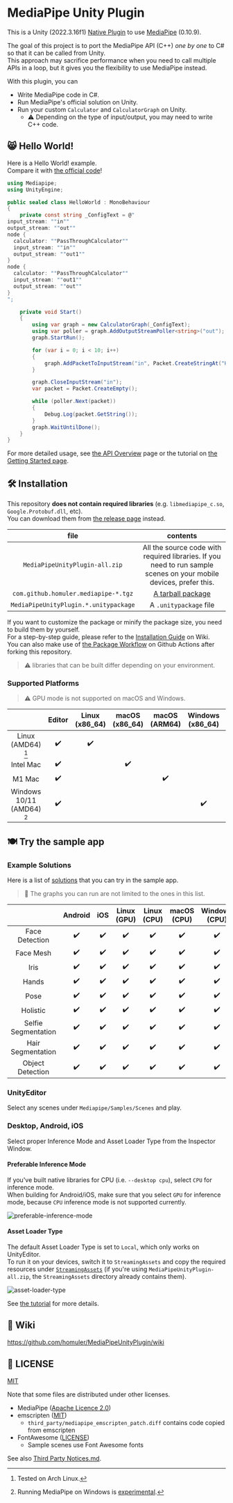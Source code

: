 # MediaPipe Unity Plugin

This is a Unity (2022.3.16f1) [Native Plugin](https://docs.unity3d.com/Manual/NativePlugins.html) to use [MediaPipe](https://github.com/google/mediapipe) (0.10.9).

The goal of this project is to port the MediaPipe API (C++) _one by one_ to C# so that it can be called from Unity.\
This approach may sacrifice performance when you need to call multiple APIs in a loop, but it gives you the flexibility to use MediaPipe instead.

With this plugin, you can

- Write MediaPipe code in C#.
- Run MediaPipe's official solution on Unity.
- Run your custom `Calculator` and `CalculatorGraph` on Unity.
  - :warning: Depending on the type of input/output, you may need to write C++ code.

## :smile_cat: Hello World!

Here is a Hello World! example.\
Compare it with [the official code](https://github.com/google/mediapipe/blob/cf101e62a9d49a51be76836b2b8e5ba5c06b5da0/mediapipe/examples/desktop/hello_world/hello_world.cc)!

```cs
using Mediapipe;
using UnityEngine;

public sealed class HelloWorld : MonoBehaviour
{
    private const string _ConfigText = @"
input_stream: ""in""
output_stream: ""out""
node {
  calculator: ""PassThroughCalculator""
  input_stream: ""in""
  output_stream: ""out1""
}
node {
  calculator: ""PassThroughCalculator""
  input_stream: ""out1""
  output_stream: ""out""
}
";

    private void Start()
    {
        using var graph = new CalculatorGraph(_ConfigText);
        using var poller = graph.AddOutputStreamPoller<string>("out");
        graph.StartRun();

        for (var i = 0; i < 10; i++)
        {
            graph.AddPacketToInputStream("in", Packet.CreateStringAt("Hello World!", i));
        }

        graph.CloseInputStream("in");
        var packet = Packet.CreateEmpty();

        while (poller.Next(packet))
        {
            Debug.Log(packet.GetString());
        }
        graph.WaitUntilDone();
    }
}
```

For more detailed usage, see [the API Overview](https://github.com/homuler/MediaPipeUnityPlugin/wiki/API-Overview) page or the tutorial on [the Getting Started page](https://github.com/homuler/MediaPipeUnityPlugin/wiki/Getting-Started).

## :hammer_and_wrench: Installation

This repository **does not contain required libraries** (e.g. `libmediapipe_c.so`, `Google.Protobuf.dll`, etc).\
You can download them from [the release page](https://github.com/homuler/MediaPipeUnityPlugin/releases) instead.

|                 file                  |                                                      contents                                                      |
| :-----------------------------------: | :----------------------------------------------------------------------------------------------------------------: |
|    `MediaPipeUnityPlugin-all.zip`     | All the source code with required libraries. If you need to run sample scenes on your mobile devices, prefer this. |
| `com.github.homuler.mediapipe-*.tgz`  |                      [A tarball package](https://docs.unity3d.com/Manual/upm-ui-tarball.html)                      |
| `MediaPipeUnityPlugin.*.unitypackage` |                                               A `.unitypackage` file                                               |

If you want to customize the package or minify the package size, you need to build them by yourself.\
For a step-by-step guide, please refer to the [Installation Guide](https://github.com/homuler/MediaPipeUnityPlugin/wiki/Installation-Guide) on Wiki.\
You can also make use of [the Package Workflow](https://github.com/homuler/MediaPipeUnityPlugin/blob/master/.github/workflows/package.yml) on Github Actions after forking this repository.

> :warning: libraries that can be built differ depending on your environment.

### Supported Platforms

> :warning: GPU mode is not supported on macOS and Windows.

|                            |       Editor       |   Linux (x86_64)   |   macOS (x86_64)   |   macOS (ARM64)    |  Windows (x86_64)  |      Android       |        iOS         | WebGL |
| :------------------------: | :----------------: | :----------------: | :----------------: | :----------------: | :----------------: | :----------------: | :----------------: | :---: |
|     Linux (AMD64) [^1]     | :heavy_check_mark: | :heavy_check_mark: |                    |                    |                    | :heavy_check_mark: |                    |       |
|         Intel Mac          | :heavy_check_mark: |                    | :heavy_check_mark: |                    |                    | :heavy_check_mark: | :heavy_check_mark: |       |
|           M1 Mac           | :heavy_check_mark: |                    |                    | :heavy_check_mark: |                    | :heavy_check_mark: | :heavy_check_mark: |       |
| Windows 10/11 (AMD64) [^2] | :heavy_check_mark: |                    |                    |                    | :heavy_check_mark: | :heavy_check_mark: |                    |       |

[^1]: Tested on Arch Linux.
[^2]: Running MediaPipe on Windows is [experimental](https://google.github.io/mediapipe/getting_started/install.html#installing-on-windows).

## :plate_with_cutlery: Try the sample app

### Example Solutions

Here is a list of [solutions](https://google.github.io/mediapipe/solutions/solutions.html) that you can try in the sample app.

> :bell: The graphs you can run are not limited to the ones in this list.

|                         |      Android       |        iOS         |    Linux (GPU)     |    Linux (CPU)     |    macOS (CPU)     |   Windows (CPU)    | WebGL |
| :---------------------: | :----------------: | :----------------: | :----------------: | :----------------: | :----------------: | :----------------: | ----- |
|     Face Detection      | :heavy_check_mark: | :heavy_check_mark: | :heavy_check_mark: | :heavy_check_mark: | :heavy_check_mark: | :heavy_check_mark: |       |
|        Face Mesh        | :heavy_check_mark: | :heavy_check_mark: | :heavy_check_mark: | :heavy_check_mark: | :heavy_check_mark: | :heavy_check_mark: |       |
|          Iris           | :heavy_check_mark: | :heavy_check_mark: | :heavy_check_mark: | :heavy_check_mark: | :heavy_check_mark: | :heavy_check_mark: |       |
|          Hands          | :heavy_check_mark: | :heavy_check_mark: | :heavy_check_mark: | :heavy_check_mark: | :heavy_check_mark: | :heavy_check_mark: |       |
|          Pose           | :heavy_check_mark: | :heavy_check_mark: | :heavy_check_mark: | :heavy_check_mark: | :heavy_check_mark: | :heavy_check_mark: |       |
|        Holistic         | :heavy_check_mark: | :heavy_check_mark: | :heavy_check_mark: | :heavy_check_mark: | :heavy_check_mark: | :heavy_check_mark: |       |
|   Selfie Segmentation   | :heavy_check_mark: | :heavy_check_mark: | :heavy_check_mark: | :heavy_check_mark: | :heavy_check_mark: | :heavy_check_mark: |       |
|    Hair Segmentation    | :heavy_check_mark: | :heavy_check_mark: | :heavy_check_mark: | :heavy_check_mark: | :heavy_check_mark: | :heavy_check_mark: |       |
|    Object Detection     | :heavy_check_mark: | :heavy_check_mark: | :heavy_check_mark: | :heavy_check_mark: | :heavy_check_mark: | :heavy_check_mark: |       |
### UnityEditor

Select any scenes under `Mediapipe/Samples/Scenes` and play.

### Desktop, Android, iOS

Select proper Inference Mode and Asset Loader Type from the Inspector Window.

#### Preferable Inference Mode

If you've built native libraries for CPU (i.e. `--desktop cpu`), select `CPU` for inference mode.\
When building for Android/iOS, make sure that you select `GPU` for inference mode, because `CPU` inference mode is not supported currently.

![preferable-inference-mode](https://github.com/homuler/MediaPipeUnityPlugin/assets/4690128/129d18be-8184-43f7-8ac8-56db4df9f9a7)

#### Asset Loader Type

The default Asset Loader Type is set to `Local`, which only works on UnityEditor.\
To run it on your devices, switch it to `StreamingAssets` and copy the required resources under [`StreamingAssets`](https://docs.unity3d.com/2022.3/Documentation/Manual/StreamingAssets.html) (if you're using `MediaPipeUnityPlugin-all.zip`, the `StreamingAssets` directory already contains them).

![asset-loader-type](https://github.com/homuler/MediaPipeUnityPlugin/assets/4690128/f7059140-4da9-4201-a232-83ff07cd63df)

See [the tutorial](https://github.com/homuler/MediaPipeUnityPlugin/wiki/Getting-Started#load-model-files) for more details.

## :book: Wiki

https://github.com/homuler/MediaPipeUnityPlugin/wiki

## :scroll: LICENSE

[MIT](https://github.com/homuler/MediaPipeUnityPlugin/blob/master/LICENSE)

Note that some files are distributed under other licenses.

- MediaPipe ([Apache Licence 2.0](https://github.com/google/mediapipe/blob/e6c19885c6d3c6f410c730952aeed2852790d306/LICENSE))
- emscripten ([MIT](https://github.com/emscripten-core/emscripten/blob/7c873832e933e86855f5ef5f7c6438f0e457c94e/LICENSE))
  - `third_party/mediapipe_emscripten_patch.diff` contains code copied from emscripten
- FontAwesome ([LICENSE](https://github.com/FortAwesome/Font-Awesome/blob/7cbd7f9951be31f9d06b6ac97739a700320b9130/LICENSE.txt))
  - Sample scenes use Font Awesome fonts

See also [Third Party Notices.md](https://github.com/homuler/MediaPipeUnityPlugin/blob/master/Third%20Party%20Notices.md).

